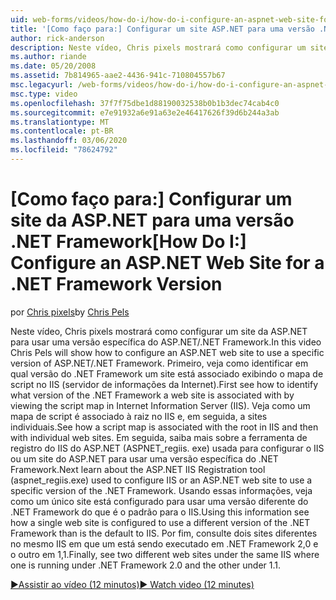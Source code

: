 ```yaml
---
uid: web-forms/videos/how-do-i/how-do-i-configure-an-aspnet-web-site-for-a-net-framework-version
title: '[Como faço para:] Configurar um site ASP.NET para uma versão .NET Framework | Microsoft Docs'
author: rick-anderson
description: Neste vídeo, Chris pixels mostrará como configurar um site da ASP.NET para usar uma versão específica do ASP.NET/.NET Framework. Primeiro, veja como identificar o que v...
ms.author: riande
ms.date: 05/20/2008
ms.assetid: 7b814965-aae2-4436-941c-710804557b67
msc.legacyurl: /web-forms/videos/how-do-i/how-do-i-configure-an-aspnet-web-site-for-a-net-framework-version
msc.type: video
ms.openlocfilehash: 37f7f75dbe1d88190032538b0b1b3dec74cab4c0
ms.sourcegitcommit: e7e91932a6e91a63e2e46417626f39d6b244a3ab
ms.translationtype: MT
ms.contentlocale: pt-BR
ms.lasthandoff: 03/06/2020
ms.locfileid: "78624792"
---
```

# <a name="how-do-i-configure-an-aspnet-web-site-for-a-net-framework-version"></a><span data-ttu-id="13e51-104">[Como faço para:] Configurar um site da ASP.NET para uma versão .NET Framework</span><span class="sxs-lookup"><span data-stu-id="13e51-104">[How Do I:] Configure an ASP.NET Web Site for a .NET Framework Version</span></span>

<span data-ttu-id="13e51-105">por [Chris pixels](https://twitter.com/chrispels)</span><span class="sxs-lookup"><span data-stu-id="13e51-105">by [Chris Pels](https://twitter.com/chrispels)</span></span>

<span data-ttu-id="13e51-106">Neste vídeo, Chris pixels mostrará como configurar um site da ASP.NET para usar uma versão específica do ASP.NET/.NET Framework.</span><span class="sxs-lookup"><span data-stu-id="13e51-106">In this video Chris Pels will show how to configure an ASP.NET web site to use a specific version of ASP.NET/.NET Framework.</span></span> <span data-ttu-id="13e51-107">Primeiro, veja como identificar em qual versão do .NET Framework um site está associado exibindo o mapa de script no IIS (servidor de informações da Internet).</span><span class="sxs-lookup"><span data-stu-id="13e51-107">First see how to identify what version of the .NET Framework a web site is associated with by viewing the script map in Internet Information Server (IIS).</span></span> <span data-ttu-id="13e51-108">Veja como um mapa de script é associado à raiz no IIS e, em seguida, a sites individuais.</span><span class="sxs-lookup"><span data-stu-id="13e51-108">See how a script map is associated with the root in IIS and then with individual web sites.</span></span> <span data-ttu-id="13e51-109">Em seguida, saiba mais sobre a ferramenta de registro do IIS do ASP.NET (ASPNET\_regiis. exe) usada para configurar o IIS ou um site do ASP.NET para usar uma versão específica do .NET Framework.</span><span class="sxs-lookup"><span data-stu-id="13e51-109">Next learn about the ASP.NET IIS Registration tool (aspnet\_regiis.exe) used to configure IIS or an ASP.NET web site to use a specific version of the .NET Framework.</span></span> <span data-ttu-id="13e51-110">Usando essas informações, veja como um único site está configurado para usar uma versão diferente do .NET Framework do que é o padrão para o IIS.</span><span class="sxs-lookup"><span data-stu-id="13e51-110">Using this information see how a single web site is configured to use a different version of the .NET Framework than is the default to IIS.</span></span> <span data-ttu-id="13e51-111">Por fim, consulte dois sites diferentes no mesmo IIS em que um está sendo executado em .NET Framework 2,0 e o outro em 1,1.</span><span class="sxs-lookup"><span data-stu-id="13e51-111">Finally, see two different web sites under the same IIS where one is running under .NET Framework 2.0 and the other under 1.1.</span></span>

[<span data-ttu-id="13e51-112">&#9654;Assistir ao vídeo (12 minutos)</span><span class="sxs-lookup"><span data-stu-id="13e51-112">&#9654; Watch video (12 minutes)</span></span>](https://channel9.msdn.com/Blogs/ASP-NET-Site-Videos/how-do-i-configure-an-aspnet-web-site-for-a-net-framework-version)
